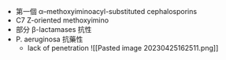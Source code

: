 - 第一個 α–methoxyiminoacyl-substituted cephalosporins
- C7 Z-oriented methoxyimino
- 部分 β-lactamases 抗性
- P. aeruginosa 抗藥性
	- lack of penetration
![[Pasted image 20230425162511.png]]